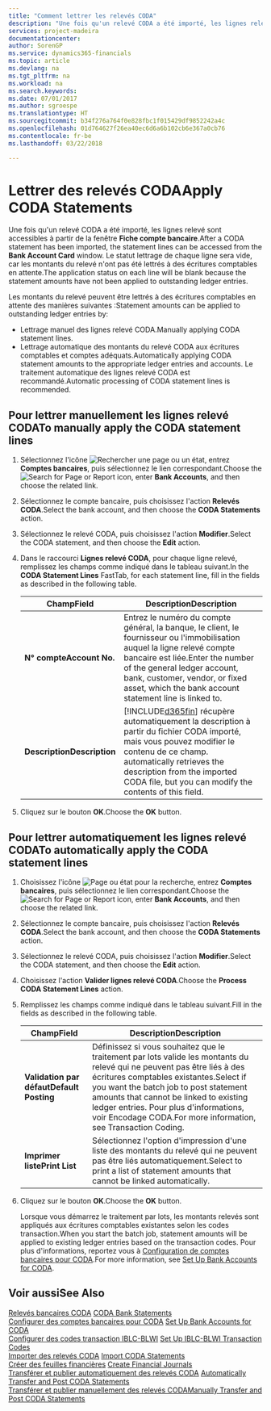 ```yaml
---
title: "Comment lettrer les relevés CODA"
description: "Une fois qu'un relevé CODA a été importé, les lignes relevé sont accessibles à partir de la fenêtre **Fiche compte bancaire**. Le statut du lettrage sur chaque ligne est vide car les montants du relevé n'ont pas été appliqués aux écritures comptables ouvertes."
services: project-madeira
documentationcenter: 
author: SorenGP
ms.service: dynamics365-financials
ms.topic: article
ms.devlang: na
ms.tgt_pltfrm: na
ms.workload: na
ms.search.keywords: 
ms.date: 07/01/2017
ms.author: sgroespe
ms.translationtype: HT
ms.sourcegitcommit: b34f276a764f0e828fbc1f015429df9852242a4c
ms.openlocfilehash: 01d764627f26ea40ec6d6a6b102cb6e367a0cb76
ms.contentlocale: fr-be
ms.lasthandoff: 03/22/2018

---
```

# <a name="apply-coda-statements"></a><span data-ttu-id="2e42c-104">Lettrer des relevés CODA</span><span class="sxs-lookup"><span data-stu-id="2e42c-104">Apply CODA Statements</span></span>
<span data-ttu-id="2e42c-105">Une fois qu'un relevé CODA a été importé, les lignes relevé sont accessibles à partir de la fenêtre **Fiche compte bancaire**.</span><span class="sxs-lookup"><span data-stu-id="2e42c-105">After a CODA statement has been imported, the statement lines can be accessed from the **Bank Account Card** window.</span></span> <span data-ttu-id="2e42c-106">Le statut lettrage de chaque ligne sera vide, car les montants du relevé n'ont pas été lettrés à des écritures comptables en attente.</span><span class="sxs-lookup"><span data-stu-id="2e42c-106">The application status on each line will be blank because the statement amounts have not been applied to outstanding ledger entries.</span></span>  

<span data-ttu-id="2e42c-107">Les montants du relevé peuvent être lettrés à des écritures comptables en attente des manières suivantes :</span><span class="sxs-lookup"><span data-stu-id="2e42c-107">Statement amounts can be applied to outstanding ledger entries by:</span></span>  

-   <span data-ttu-id="2e42c-108">Lettrage manuel des lignes relevé CODA.</span><span class="sxs-lookup"><span data-stu-id="2e42c-108">Manually applying CODA statement lines.</span></span>  
-   <span data-ttu-id="2e42c-109">Lettrage automatique des montants du relevé CODA aux écritures comptables et comptes adéquats.</span><span class="sxs-lookup"><span data-stu-id="2e42c-109">Automatically applying CODA statement amounts to the appropriate ledger entries and accounts.</span></span> <span data-ttu-id="2e42c-110">Le traitement automatique des lignes relevé CODA est recommandé.</span><span class="sxs-lookup"><span data-stu-id="2e42c-110">Automatic processing of CODA statement lines is recommended.</span></span>  

## <a name="to-manually-apply-the-coda-statement-lines"></a><span data-ttu-id="2e42c-111">Pour lettrer manuellement les lignes relevé CODA</span><span class="sxs-lookup"><span data-stu-id="2e42c-111">To manually apply the CODA statement lines</span></span>  

1.  <span data-ttu-id="2e42c-112">Sélectionnez l'icône ![Rechercher une page ou un état](../../media/ui-search/search_small.png "icône Rechercher une page ou un état"), entrez **Comptes bancaires**, puis sélectionnez le lien correspondant.</span><span class="sxs-lookup"><span data-stu-id="2e42c-112">Choose the ![Search for Page or Report](../../media/ui-search/search_small.png "Search for Page or Report icon") icon, enter **Bank Accounts**, and then choose the related link.</span></span>  
2.  <span data-ttu-id="2e42c-113">Sélectionnez le compte bancaire, puis choisissez l'action **Relevés CODA**.</span><span class="sxs-lookup"><span data-stu-id="2e42c-113">Select the bank account, and then choose the **CODA Statements** action.</span></span>  
3.  <span data-ttu-id="2e42c-114">Sélectionnez le relevé CODA, puis choisissez l'action **Modifier**.</span><span class="sxs-lookup"><span data-stu-id="2e42c-114">Select the CODA statement, and then choose the **Edit** action.</span></span>  
4.  <span data-ttu-id="2e42c-115">Dans le raccourci **Lignes relevé CODA**, pour chaque ligne relevé, remplissez les champs comme indiqué dans le tableau suivant.</span><span class="sxs-lookup"><span data-stu-id="2e42c-115">In the **CODA Statement Lines** FastTab, for each statement line, fill in the fields as described in the following table.</span></span>  

    |<span data-ttu-id="2e42c-116">Champ</span><span class="sxs-lookup"><span data-stu-id="2e42c-116">Field</span></span>|<span data-ttu-id="2e42c-117">Description</span><span class="sxs-lookup"><span data-stu-id="2e42c-117">Description</span></span>|  
    |---------------------------------|---------------------------------------|  
    |<span data-ttu-id="2e42c-118">**N° compte**</span><span class="sxs-lookup"><span data-stu-id="2e42c-118">**Account No.**</span></span>|<span data-ttu-id="2e42c-119">Entrez le numéro du compte général, la banque, le client, le fournisseur ou l'immobilisation auquel la ligne relevé compte bancaire est liée.</span><span class="sxs-lookup"><span data-stu-id="2e42c-119">Enter the number of the general ledger account, bank, customer, vendor, or fixed asset, which the bank account statement line is linked to.</span></span>|  
    |<span data-ttu-id="2e42c-120">**Description**</span><span class="sxs-lookup"><span data-stu-id="2e42c-120">**Description**</span></span>|[!INCLUDE[d365fin](../../includes/d365fin_md.md)]<span data-ttu-id="2e42c-121"> récupère automatiquement la description à partir du fichier CODA importé, mais vous pouvez modifier le contenu de ce champ.</span><span class="sxs-lookup"><span data-stu-id="2e42c-121"> automatically retrieves the description from the imported CODA file, but you can modify the contents of this field.</span></span>|  

5.  <span data-ttu-id="2e42c-122">Cliquez sur le bouton **OK**.</span><span class="sxs-lookup"><span data-stu-id="2e42c-122">Choose the **OK** button.</span></span>  

## <a name="to-automatically-apply-the-coda-statement-lines"></a><span data-ttu-id="2e42c-123">Pour lettrer automatiquement les lignes relevé CODA</span><span class="sxs-lookup"><span data-stu-id="2e42c-123">To automatically apply the CODA statement lines</span></span>  

1.  <span data-ttu-id="2e42c-124">Choisissez l'icône ![Page ou état pour la recherche](../../media/ui-search/search_small.png "icône Page ou état pour la recherche"), entrez **Comptes bancaires**, puis sélectionnez le lien correspondant.</span><span class="sxs-lookup"><span data-stu-id="2e42c-124">Choose the ![Search for Page or Report](../../media/ui-search/search_small.png "Search for Page or Report icon") icon, enter **Bank Accounts**, and then choose the related link.</span></span>  
2.  <span data-ttu-id="2e42c-125">Sélectionnez le compte bancaire, puis choisissez l'action **Relevés CODA**.</span><span class="sxs-lookup"><span data-stu-id="2e42c-125">Select the bank account, and then choose the **CODA Statements** action.</span></span>  
3.  <span data-ttu-id="2e42c-126">Sélectionnez le relevé CODA, puis choisissez l'action **Modifier**.</span><span class="sxs-lookup"><span data-stu-id="2e42c-126">Select the CODA statement, and then choose the **Edit** action.</span></span>  
4.  <span data-ttu-id="2e42c-127">Choisissez l'action **Valider lignes relevé CODA**.</span><span class="sxs-lookup"><span data-stu-id="2e42c-127">Choose the **Process CODA Statement Lines** action.</span></span>  
5.  <span data-ttu-id="2e42c-128">Remplissez les champs comme indiqué dans le tableau suivant.</span><span class="sxs-lookup"><span data-stu-id="2e42c-128">Fill in the fields as described in the following table.</span></span>  

    |<span data-ttu-id="2e42c-129">Champ</span><span class="sxs-lookup"><span data-stu-id="2e42c-129">Field</span></span>|<span data-ttu-id="2e42c-130">Description</span><span class="sxs-lookup"><span data-stu-id="2e42c-130">Description</span></span>|  
    |---------------------------------|---------------------------------------|  
    |<span data-ttu-id="2e42c-131">**Validation par défaut**</span><span class="sxs-lookup"><span data-stu-id="2e42c-131">**Default Posting**</span></span>|<span data-ttu-id="2e42c-132">Définissez si vous souhaitez que le traitement par lots valide les montants du relevé qui ne peuvent pas être liés à des écritures comptables existantes.</span><span class="sxs-lookup"><span data-stu-id="2e42c-132">Select if you want the batch job to post statement amounts that cannot be linked to existing ledger entries.</span></span> <span data-ttu-id="2e42c-133">Pour plus d'informations, voir Encodage CODA.</span><span class="sxs-lookup"><span data-stu-id="2e42c-133">For more information, see Transaction Coding.</span></span>|  
    |<span data-ttu-id="2e42c-134">**Imprimer liste**</span><span class="sxs-lookup"><span data-stu-id="2e42c-134">**Print List**</span></span>|<span data-ttu-id="2e42c-135">Sélectionnez l'option d'impression d'une liste des montants du relevé qui ne peuvent pas être liés automatiquement.</span><span class="sxs-lookup"><span data-stu-id="2e42c-135">Select to print a list of statement amounts that cannot be linked automatically.</span></span>|  

6.  <span data-ttu-id="2e42c-136">Cliquez sur le bouton **OK**.</span><span class="sxs-lookup"><span data-stu-id="2e42c-136">Choose the **OK** button.</span></span>  

    <span data-ttu-id="2e42c-137">Lorsque vous démarrez le traitement par lots, les montants relevés sont appliqués aux écritures comptables existantes selon les codes transaction.</span><span class="sxs-lookup"><span data-stu-id="2e42c-137">When you start the batch job, statement amounts will be applied to existing ledger entries based on the transaction codes.</span></span> <span data-ttu-id="2e42c-138">Pour plus d'informations, reportez vous à [Configuration de comptes bancaires pour CODA](how-to-set-up-bank-accounts-for-coda.md).</span><span class="sxs-lookup"><span data-stu-id="2e42c-138">For more information, see [Set Up Bank Accounts for CODA](how-to-set-up-bank-accounts-for-coda.md).</span></span>  

## <a name="see-also"></a><span data-ttu-id="2e42c-139">Voir aussi</span><span class="sxs-lookup"><span data-stu-id="2e42c-139">See Also</span></span>  
 <span data-ttu-id="2e42c-140">[Relevés bancaires CODA](coda-bank-statements.md) </span><span class="sxs-lookup"><span data-stu-id="2e42c-140">[CODA Bank Statements](coda-bank-statements.md) </span></span>  
 <span data-ttu-id="2e42c-141">[Configurer des comptes bancaires pour CODA](how-to-set-up-bank-accounts-for-coda.md) </span><span class="sxs-lookup"><span data-stu-id="2e42c-141">[Set Up Bank Accounts for CODA](how-to-set-up-bank-accounts-for-coda.md) </span></span>  
 <span data-ttu-id="2e42c-142">[Configurer des codes transaction IBLC-BLWI](how-to-set-up-iblc-blwi-transaction-codes.md) </span><span class="sxs-lookup"><span data-stu-id="2e42c-142">[Set Up IBLC-BLWI Transaction Codes](how-to-set-up-iblc-blwi-transaction-codes.md) </span></span>  
 <span data-ttu-id="2e42c-143">[Importer des relevés CODA](how-to-import-coda-statements.md) </span><span class="sxs-lookup"><span data-stu-id="2e42c-143">[Import CODA Statements](how-to-import-coda-statements.md) </span></span>  
 <span data-ttu-id="2e42c-144">[Créer des feuilles financières](how-to-create-financial-journals.md) </span><span class="sxs-lookup"><span data-stu-id="2e42c-144">[Create Financial Journals](how-to-create-financial-journals.md) </span></span>  
 <span data-ttu-id="2e42c-145">[Transférer et publier automatiquement des relevés CODA](how-to-automatically-transfer-and-post-coda-statements.md) </span><span class="sxs-lookup"><span data-stu-id="2e42c-145">[Automatically Transfer and Post CODA Statements](how-to-automatically-transfer-and-post-coda-statements.md) </span></span>  
 [<span data-ttu-id="2e42c-146">Transférer et publier manuellement des relevés CODA</span><span class="sxs-lookup"><span data-stu-id="2e42c-146">Manually Transfer and Post CODA Statements</span></span>](how-to-manually-transfer-and-post-coda-statements.md)

